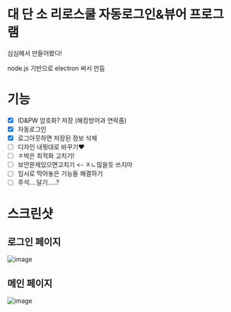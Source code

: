 # 대 단 소 리로스쿨 자동로그인&뷰어 프로그램
심심해서 만들어봤다!

node.js 기반으로 electron 써서 만듬

# 기능

- [x] ID&PW 암호화? 저장 (해킹방어과 연락좀)
- [x] 자동로그인
- [x] 로그아웃하면 저장된 정보 삭제
- [ ] 디자인 내뭣대로 바꾸기❤️
- [ ] ㅈ박은 최적화 고치기!
- [ ] 보안문제있으면고치기 <- ㅈㄴ많을듯 쓰지마
- [ ] 임시로 막아놓은 기능들 해결하기
- [ ] 주석....달기.....?

# 스크린샷
## 로그인 페이지
![image](https://github.com/user-attachments/assets/b2af1d65-dda5-4df8-8ae3-4c929219d60e)
## 메인 페이지
![image](https://github.com/user-attachments/assets/a71bbb17-162f-4e00-93be-5057efd5584c)
